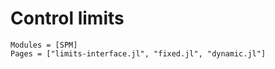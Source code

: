 # Control limits

```@autodocs
Modules = [SPM]
Pages = ["limits-interface.jl", "fixed.jl", "dynamic.jl"]
```
